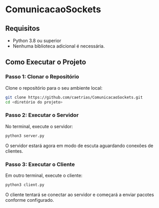 # ComunicacaoSockets

## Requisitos

- Python 3.8 ou superior
- Nenhuma biblioteca adicional é necessária.

## Como Executar o Projeto

### Passo 1: Clonar o Repositório

Clone o repositório para o seu ambiente local:

```bash
git clone https://github.com/caetrias/ComunicacaoSockets.git
cd <diretório do projeto>
```

### Passo 2: Executar o Servidor

No terminal, execute o servidor:

```bash
python3 server.py
```

O servidor estará agora em modo de escuta aguardando conexões de clientes.

### Passo 3: Executar o Cliente

Em outro terminal, execute o cliente:

```bash
python3 client.py
```

O cliente tentará se conectar ao servidor e começará a enviar pacotes conforme configurado.
